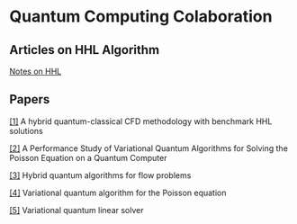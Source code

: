 # Quantum Computing Colaboration

## Articles on HHL Algorithm

[Notes on HHL](https://github.com/Weidsn/Quantum_Computing_Collaboration/blob/main/HHL.md)

## Papers

[[1]](https://github.com/Weidsn/Quantum_Computing_Collaboration/blob/main/A%20hybrid%20quantum-classical%20CFD%20methodology%20with%20benchmark%20HHL%20solutions.pdf) A hybrid quantum-classical CFD methodology with benchmark HHL solutions

[[2]](https://github.com/Weidsn/Quantum_Computing_Collaboration/blob/main/A%20hybrid%20quantum-classical%20CFD%20methodology%20with%20benchmark%20HHL%20solutions.pdf) A Performance Study of Variational Quantum Algorithms for Solving the Poisson Equation on a Quantum Computer

[[3]](https://github.com/Weidsn/Quantum_Computing_Collaboration/blob/main/Hybrid%20quantum%20algorithms%20for%20flow%20problems.pdf) Hybrid quantum algorithms for flow problems

[[4]](https://github.com/Weidsn/Quantum_Computing_Collaboration/blob/main/Variational%20quantum%20algorithm%20for%20the%20Poisson%20equation.pdf) Variational quantum algorithm for the Poisson equation

[[5]](https://github.com/Weidsn/Quantum_Computing_Collaboration/blob/main/Variational%20quantum%20linear%20solver.pdf) Variational quantum linear solver


